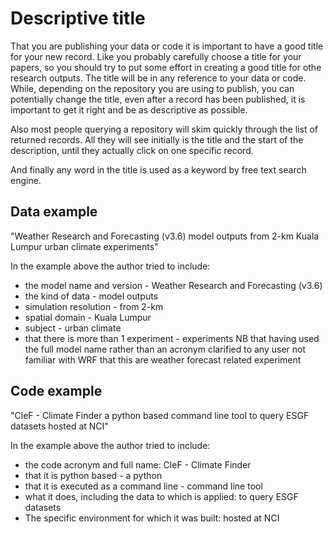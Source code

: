 # Descriptive title

That you are publishing your data or code it is important to have a good title for your new record. Like you probably carefully choose a title for your papers, so you should try to put some effort in creating a good title for othe research outputs. The title will be in any reference to your data or code.  While, depending on the repository you are using to publish, you can potentially change the title, even after a record has been published, it is important to get it right and be as descriptive as possible.

Also most people querying a repository will skim quickly through the list of returned records. All they will see initially is the title and the start of the description, until they actually click on one specific record.

And finally any word in the title is used as a keyword by free text search engine.

## Data example
"Weather Research and Forecasting (v3.6) model outputs from 2-km Kuala Lumpur urban climate experiments"

In the example above the author tried to include:

* the model name and version - Weather Research and Forecasting (v3.6)
* the kind of data - model outputs
* simulation resolution - from 2-km
* spatial domain - Kuala Lumpur
* subject - urban climate
* that there is more than 1 experiment - experiments
NB that having used the full model name rather than an acronym clarified to any user not familiar with WRF that this are weather forecast related experiment

## Code example
"CleF - Climate Finder a python based command line tool to query ESGF datasets hosted at NCI"

In the example above the author tried to include:

* the code acronym and full name: CleF - Climate Finder
* that it is python based - a python
* that it is executed as a command line - command line tool
* what it does, including the data to which is applied: to query ESGF datasets
* The specific environment for which it was built: hosted at NCI
